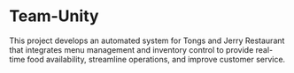 # Team-Unity
This project develops an automated system for Tongs and Jerry Restaurant that integrates menu management and inventory control to provide real-time food availability, streamline operations, and improve customer service.
